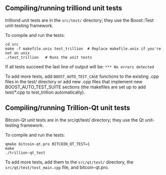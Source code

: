 Compiling/running trilliond unit tests
------------------------------------

trilliond unit tests are in the `src/test/` directory; they
use the Boost::Test unit-testing framework.

To compile and run the tests:

	cd src
	make -f makefile.unix test_trillion  # Replace makefile.unix if you're not on unix
	./test_trillion   # Runs the unit tests

If all tests succeed the last line of output will be:
`*** No errors detected`

To add more tests, add `BOOST_AUTO_TEST_CASE` functions to the existing
.cpp files in the test/ directory or add new .cpp files that
implement new BOOST_AUTO_TEST_SUITE sections (the makefiles are
set up to add test/*.cpp to test_trillion automatically).


Compiling/running Trillion-Qt unit tests
---------------------------------------

Bitcoin-Qt unit tests are in the src/qt/test/ directory; they
use the Qt unit-testing framework.

To compile and run the tests:

	qmake bitcoin-qt.pro BITCOIN_QT_TEST=1
	make
	./trillion-qt_test

To add more tests, add them to the `src/qt/test/` directory,
the `src/qt/test/test_main.cpp` file, and bitcoin-qt.pro.
